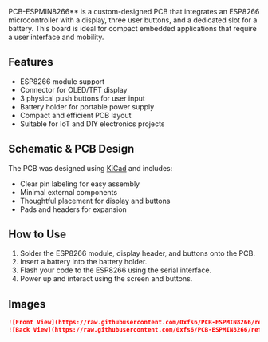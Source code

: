 PCB-ESPMIN8266** is a custom-designed PCB that integrates an ESP8266 microcontroller with a display, three user buttons, and a dedicated slot for a battery. This board is ideal for compact embedded applications that require a user interface and mobility.

## Features

- ESP8266 module support  
- Connector for OLED/TFT display  
- 3 physical push buttons for user input  
- Battery holder for portable power supply  
- Compact and efficient PCB layout  
- Suitable for IoT and DIY electronics projects

## Schematic & PCB Design

The PCB was designed using [KiCad](https://kicad.org/) and includes:

- Clear pin labeling for easy assembly  
- Minimal external components  
- Thoughtful placement for display and buttons  
- Pads and headers for expansion

## How to Use

1. Solder the ESP8266 module, display header, and buttons onto the PCB.  
2. Insert a battery into the battery holder.  
3. Flash your code to the ESP8266 using the serial interface.  
4. Power up and interact using the screen and buttons.

## Images

```markdown
![Front View](https://raw.githubusercontent.com/0xfs6/PCB-ESPMIN8266/refs/heads/main/IMG_9346.PNG)
![Back View](https://raw.githubusercontent.com/0xfs6/PCB-ESPMIN8266/refs/heads/main/image.png)
